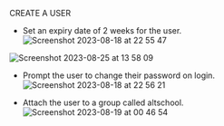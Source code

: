 CREATE A USER
- Set an expiry date of 2 weeks for the user.
![Screenshot 2023-08-18 at 22 55 47](https://github.com/EmmanuelInyang/AltSchool-Second-Semester-Assignments/assets/95512710/feb50bf4-48af-433f-bd85-ffee4c338321)

![Screenshot 2023-08-25 at 13 58 09](https://github.com/EmmanuelInyang/AltSchool-Second-Semester-Assignments/assets/95512710/f27889ee-9c21-4285-984e-17f0483c0f8b)

- Prompt the user to change their password on login.
![Screenshot 2023-08-18 at 22 56 21](https://github.com/EmmanuelInyang/AltSchool-Second-Semester-Assignments/assets/95512710/c6c35026-0b60-42be-8c24-dd7c386f8ef9)

- Attach the user to a group called altschool.
![Screenshot 2023-08-19 at 00 46 54](https://github.com/EmmanuelInyang/AltSchool-Second-Semester-Assignments/assets/95512710/2849cc34-1f27-4232-9ed8-29974bc4ddf2)

